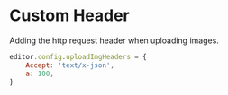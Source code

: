 # Custom Header

Adding the http request header when uploading images.

```javascript
editor.config.uploadImgHeaders = {
    Accept: 'text/x-json',
    a: 100,
}
```